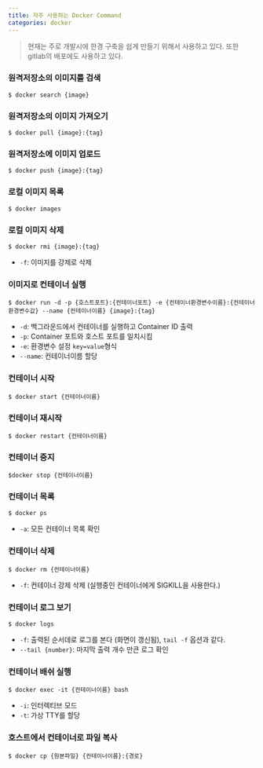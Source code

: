 ```yaml
---
title: 자주 사용하는 Docker Command
categories: docker
---
```


> 현재는 주로 개발시에 한경 구축을 쉽게 만들기 위해서 사용하고 있다. 또한 gitlab의 배포에도 사용하고 있다.

### 원격저장소의 이미지를 검색
```
$ docker search {image}
```

### 원격저장소의 이미지 가져오기
```
$ docker pull {image}:{tag}
```

### 원격저장소에 이미지 업로드
```
$ docker push {image}:{tag}
```

### 로컬 이미지 목록
```
$ docker images
```

### 로컬 이미지 삭제
```
$ docker rmi {image}:{tag}
```
- `-f`: 이미지를 강제로 삭제

### 이미지로 컨테이너 실행
```
$ docker run -d -p {호스트포트}:{컨테이너포트} -e {컨테이너환경변수이름}:{컨테이너환경변수값} --name {컨테이너이름} {image}:{tag}
```
- `-d`: 백그라운드에서 컨테이너를 실행하고 Container ID 출력
- `-p`: Container 포트와 호스트 포트를 일치시킴
- `-e`: 환경변수 설정 `key=value`형식
- `--name`: 컨테이너이름 할당

### 컨테이너 시작
```
$ docker start {컨테이너이름}
```
### 컨테이너 재시작
```
$ docker restart {컨테이너이름}
```

### 컨테이너 중지
```
$docker stop {컨테이너이름}
```

### 컨테이너 목록
```
$ docker ps
```
- `-a`: 모든 컨테이너 목록 확인
    
### 컨테이너 삭제
```
$ docker rm {컨테이너이름}
```
- `-f`: 컨테이너 강제 삭제 (실행중인 컨테이너에게 SIGKILL을 사용한다.)
    
### 컨테이너 로그 보기
```
$ docker logs
```
- `-f`: 출력된 순서데로 로그를 본다 (화면이 갱신됨), `tail -f` 옵션과 같다.
- `--tail {number}`: 마지막 출력 개수 만큰 로그 확인 

### 컨테이너 배쉬 실행
```
$ docker exec -it {컨테이너이름} bash
```
- `-i`: 인터렉티브 모드
- `-t`: 가상 TTY를 할당

### 호스트에서 컨테이너로 파일 복사
```
$ docker cp {원본파일} {컨테이너이름}:{경로}
```
